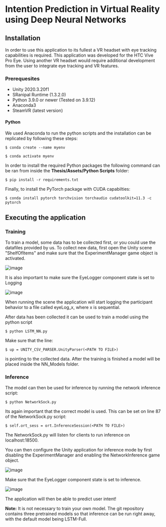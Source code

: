 # Intention Prediction in Virtual Reality using Deep Neural Networks

## Installation

In order to use this application to its fullest a VR headset with eye tracking capabilities is required. This application was developed for the HTC Vive Pro Eye. Using another VR headset would require additional development from the user to integrate eye tracking and VR features.

### Prerequesites

 - Unity 2020.3.20f1
 - SRanipal Runtime (1.3.2.0)
 - Python 3.9.0 or newer (Tested on 3.9.12)
 - Anaconda3
 - SteamVR (latest version)

#### Python

We used Anaconda to run the python scripts and the installation can be replicated by following these steps: 

``` $ conda create --name myenv ```

``` $ conda activate myenv ```


In order to install the required Python packages the following command can be ran from inside the **Thesis/Assets/Python Scripts** folder:

``` $ pip install -r requirements.txt ```

Finally, to install the PyTorch package with CUDA capabilties:

``` $ conda install pytorch torchvision torchaudio cudatoolkit=11.3 -c pytorch ```

## Executing the application

### Training

To train a model, some data has to be collected first, or you could use the datafiles provided by us. To collect new data, first open the Unity scene "ShelfOfItems" and make sure that the ExperimentManager game object is activated.

![image](https://user-images.githubusercontent.com/22989470/171205307-3b349495-6b7a-44c6-bfb0-5624db61d98a.png)

It is also important to make sure the EyeLogger component state is set to Logging

![image](https://user-images.githubusercontent.com/22989470/171256352-b46fb289-524b-4330-9e5a-c6f5e9fcf515.png)



When running the scene the application will start logging the participant behavior to a file called eyeLog_x, where x is sequential.

After data has been collected it can be used to train a model using the python script 

``` $ python LSTM_NN.py ```

Make sure that the line:

``` $ up = UNITY_CSV_PARSER.UnityParser(<PATH TO FILE>) ```

is pointing to the collected data. After the training is finished a model will be placed inside the NN_Models folder.

### Inference

The model can then be used for inference by running the network inference script:

``` $ python NetworkSock.py ```

Its again important that the correct model is used. This can be set on line 87 of the NetworkSock.py script:

``` $ self.ort_sess = ort.InferenceSession(<PATH TO FILE>) ```

The NetworkSock.py will listen for clients to run inference on localhost:18500.

You can then configure the Unity application for inference mode by first disabling the ExperimentManager and enabling the NetworkInference game object.

![image](https://user-images.githubusercontent.com/22989470/171255812-4f61af1c-2b89-4a60-839c-56291e819023.png)

Make sure that the EyeLogger component state is set to inference.

![image](https://user-images.githubusercontent.com/22989470/171255977-70d0f566-fc3b-47a8-ab92-4b51d55e5de7.png)

The application will then be able to predict user intent!

**Note:**  It is not necessary to train your own model. The git repository contains three pretrained models so that inference can be run right away, with the default model being LSTM-Full.
